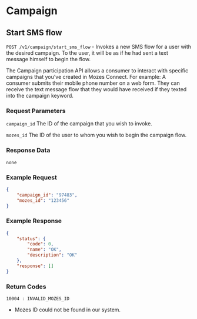 # Campaign

## Start SMS flow

`POST /v1/campaign/start_sms_flow` - Invokes a new SMS flow for a user with the desired campaign. To the user, it will be as if he had sent a text message himself to begin the flow.

The Campaign participation API allows a consumer to interact with specific campaigns that you've created in Mozes Connect.
For example: A consumer submits their mobile phone number on a web form. They can receive the text message flow that they would have received if they texted into the campaign keyword.

### Request Parameters

`campaign_id` The ID of the campaign that you wish to invoke.

`mozes_id` The ID of the user to whom you wish to begin the campaign flow.

### Response Data

`none`

### Example Request

```json
{
    "campaign_id": "97483",
    "mozes_id": "123456"
}
```

### Example Response

```json
{
    "status": {
        "code": 0,
        "name": "OK",
        "description": "OK"
    },
    "response": []
}
```

### Return Codes

`10004 : INVALID_MOZES_ID`
* Mozes ID could not be found in our system.

